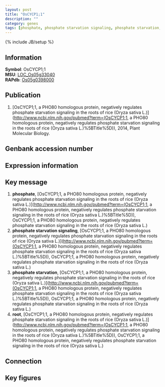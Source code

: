 ```yaml
---
layout: post
title: "OsCYCP1;1"
description: ""
category: genes
tags: [phosphate, phosphate starvation signaling, phosphate starvation, root]
---
```

{% include JB/setup %}

## Information
__Symbol__: OsCYCP1;1  
__MSU__: [LOC_Os05g33040](http://rice.plantbiology.msu.edu/cgi-bin/ORF_infopage.cgi?orf=LOC_Os05g33040)  
__RAPdb__: [Os05g0398000](http://rapdb.dna.affrc.go.jp/viewer/gbrowse_details/irgsp1?name=Os05g0398000)  

## Publication
1. [OsCYCP1;1, a PHO80 homologous protein, negatively regulates phosphate starvation signaling in the roots of rice (Oryza sativa L.)](http://www.ncbi.nlm.nih.gov/pubmed?term=(OsCYCP1;1, a PHO80 homologous protein, negatively regulates phosphate starvation signaling in the roots of rice (Oryza sativa L.)%5BTitle%5D)), 2014, Plant Molecular Biology.

## Genbank accession number

## Expression information

## Key message
1. __phosphate__, [OsCYCP1;1, a PHO80 homologous protein, negatively regulates phosphate starvation signaling in the roots of rice (Oryza sativa L.)](http://www.ncbi.nlm.nih.gov/pubmed?term=(OsCYCP1;1, a PHO80 homologous protein, negatively regulates phosphate starvation signaling in the roots of rice (Oryza sativa L.)%5BTitle%5D)), OsCYCP1;1, a PHO80 homologous protein, negatively regulates phosphate starvation signaling in the roots of rice (Oryza sativa L.)
2. __phosphate starvation signaling__, [OsCYCP1;1, a PHO80 homologous protein, negatively regulates phosphate starvation signaling in the roots of rice (Oryza sativa L.)](http://www.ncbi.nlm.nih.gov/pubmed?term=(OsCYCP1;1, a PHO80 homologous protein, negatively regulates phosphate starvation signaling in the roots of rice (Oryza sativa L.)%5BTitle%5D)), OsCYCP1;1, a PHO80 homologous protein, negatively regulates phosphate starvation signaling in the roots of rice (Oryza sativa L.)
3. __phosphate starvation__, [OsCYCP1;1, a PHO80 homologous protein, negatively regulates phosphate starvation signaling in the roots of rice (Oryza sativa L.)](http://www.ncbi.nlm.nih.gov/pubmed?term=(OsCYCP1;1, a PHO80 homologous protein, negatively regulates phosphate starvation signaling in the roots of rice (Oryza sativa L.)%5BTitle%5D)), OsCYCP1;1, a PHO80 homologous protein, negatively regulates phosphate starvation signaling in the roots of rice (Oryza sativa L.)
4. __root__, [OsCYCP1;1, a PHO80 homologous protein, negatively regulates phosphate starvation signaling in the roots of rice (Oryza sativa L.)](http://www.ncbi.nlm.nih.gov/pubmed?term=(OsCYCP1;1, a PHO80 homologous protein, negatively regulates phosphate starvation signaling in the roots of rice (Oryza sativa L.)%5BTitle%5D)), OsCYCP1;1, a PHO80 homologous protein, negatively regulates phosphate starvation signaling in the roots of rice (Oryza sativa L.)

## Connection

## Key figures


